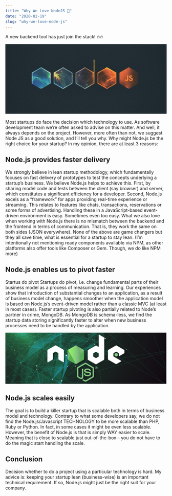```yaml
---
title: "Why We Love NodeJS 💙"
date: "2020-02-19"
slug: "why-we-love-node-js"
---
```


A new backend tool has just join the stack! 🔥🔥

![nodejs](nodejs.jpg)

Most startups do face the decision which technology to use. As software development team we’re often asked to advise on this matter. And well, it always depends on the project. However, more often than not, we suggest Node JS as a good solution, and I’ll tell you why.
Why might Node.js be the right choice for your startup?
In my opinion, there are at least 3 reasons:

## Node.js provides faster delivery

We strongly believe in lean startup methodology, which fundamentally focuses on fast delivery of prototypes to test the concepts underlying a startup’s business. We believe Node.js helps to achieve this.
First, by sharing model code and tests between the client (say browser) and server, which constitutes a significant efficiency for a developer.
Second, Node.js excels as a “framework” for apps providing real-time experience or streaming. This relates to features like chats, transactions, reservations or some forms of advertising. Handling these in a JavaScript-based event-driven environment is easy. Sometimes even too easy.
What we also love when working with Node.js there is no mismatch between the backend and the frontend in terms of communication. That is, they work the same on both sides (JSON everywhere).
None of the above are game changers but they all save time, what is essential for a startup to stay lean. (I’m intentionally not mentioning ready components available via NPM, as other platforms also offer tools like Composer or Gem. Though, we do like NPM more)

## Node.js enables us to pivot faster

Startus do pivot
Startups do pivot, i.e. change fundamental parts of their business model as a process of measuring and learning.
Our experiences show that introduction of substantial changes to an application, as a result of business model change, happens smoother when the application model is based on Node.js’s event-driven model rather than a classic MVC (at least in most cases).
Faster startup pivoting is also partially related to Node’s partner in crime, MongoDB. As MongoDB is schema-less, we find the startup data storing significantly faster to alter when new business processes need to be handled by the application.

![nodejs-2](nodejs-2.jpg)

## Node.js scales easily

The goal is to build a killer startup that is scalable both in terms of business model and technology. Contrary to what some developers say, we do not find the Node.js/Javascript TECHNOLOGY to be more scalable than PHP, Ruby or Python. In fact, in some cases it might be even less scalable.
However, the benefit of Node.js is that is simply WAY easier to scale. Meaning that is close to scalable just out-of-the-box – you do not have to do the magic start handling the scale.

## Conclusion

Decision whether to do a project using a particular technology is hard. My advice is: keeping your startup lean (business-wise) is an important technical requirement. If so, Node.js might just be the right suit for your company.
